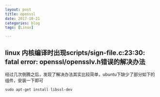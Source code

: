 ```yaml
---
layout: post
title: openssl
date: 2017-10-21
categories: blog
tags: [Linux]

---
```


## linux 内核编译时出现scripts/sign-file.c:23:30: fatal error: openssl/opensslv.h错误的解决办法

经过几次倒腾之后，发现了解决办法其实比较简单，ubuntu下缺少了部分如下的组件，安装一下即可
```
sudo apt-get install libssl-dev
```
